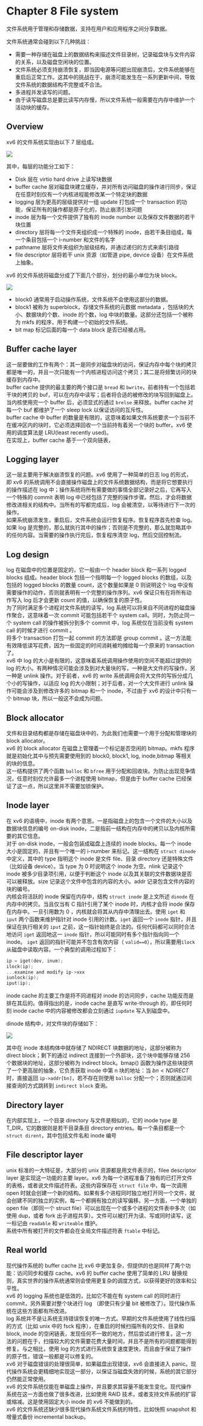 # Chapter 8 File system

文件系统用于管理和存储数据，支持在用户和应用程序之间分享数据。

文件系统通常会碰到以下几种挑战：

* 需要一种存储在磁盘上的数据结构来描述文件目录树，记录磁盘块与文件内容的关系，以及磁盘空闲块的位置。
* 文件系统必须支持崩溃恢复，即当因电源等问题出现崩溃后，文件系统能够在重启后正常工作。这其中的挑战在于，崩溃可能发生在一系列更新中间，导致文件系统的数据结构不完整或不合法。
* 多进程并发读写的问题。
* 由于读写磁盘总是要比读写内存慢，所以文件系统一般需要在内存中维护一个活动块的缓存。

## Overview
xv6 的文件系统实现由以下 7 层组成。

![](_v_images/20220503164838786_3172.png)

其中，每层的功能分工如下：

* Disk 层在 virtio hard drive 上读写块数据
* buffer cache 层对磁盘块建立缓存，并对所有访问磁盘的操作进行同步，保证在任意时刻仅有一个内核进程能修改某一个特定块的数据
* logging 层为更高的层级提供对一组 update 打包成一个 transaction 的功能，保证所有的操作都是原子化的，防止崩溃引发问题
* inode 层为每一个文件提供了独有的 inode number 以及保存文件数据的若干块位置
* directory 层将每一个文件夹组织成一个特殊的 inode，由若干条目组成，每一个条目包括一个 i-number 和文件的名字
* pathname 层将文件夹组织为层级结构，并通过递归的方式来索引路径
* file descriptor 层将若干 unix 资源（如管道 pipe, device 设备）在文件系统上抽象。

xv6 的文件系统将磁盘分成了下面几个部分，划分的最小单位为块 block。

![](_v_images/20220504131054637_15605.png)

* block0 通常用于启动操作系统，文件系统不会使用这部分的数据。
* block1 被称为 superblock，存储文件系统的元数据 metadata ，包括块的大小、数据块的个数、inode 的个数，log 中块的数量。这部分还包括一个被称为 mkfs 的程序，用于构建一个初始的文件系统。
* bit map 标记后面的每一个 data block 是否已经被占用。

## Buffer cache layer
这一层要做的工作有两个：其一是同步对磁盘块的访问，保证内存中每个块的拷贝都是唯一的，并且一次只能有一个内核进程访问这个拷贝；其二是将频繁访问的块缓存到内存中。  
buffer cache 提供的最主要的两个接口是 `bread` 和 `bwrite`，前者持有一个包括若干块的拷贝的 buf，可以在内存中读写；后者将合适的被修改的块写回到磁盘上。当内核使用完一个 buffer 后，必须显式的通过 `brelse` 来释放。buffer cache 对每一个 buf 都维护了一个 sleep lock 以保证访问的互斥性。  
buffer cache 中 buffer 的数量是有限的，这意味着如果文件系统要求一个当前不在缓冲区内的块时，它必须选择回收一个当前持有着另一个块的 buffer。xv6 使用的调度算法是 LRU(least recently used)。  
在实现上，buffer cache 基于一个双向链表，

## Logging layer
这一层主要用于解决崩溃恢复的问题。xv6 使用了一种简单的日志 log 的形式，即 xv6 的系统调用不会直接操作磁盘上的文件系统数据结构，而是将它想要执行的操作描述在 log 中；操作系统将所有需要做的事情全部记录好之后，它再写入一个特殊的 commit 表明 log 中已经包括了完整的操作步骤。然后，才会将数据修改进相关的结构中。当所有的写都完成后，log 会被清空，以等待进行下一次的操作。  
如果系统崩溃发生，重启后，文件系统会运行恢复程序。恢复程序首先检查 log。如果 log 是完整的，那么就执行其中的操作；否则是不完整的，那么就忽略其中的任何内容。当需要的操作执行完后，恢复程序清空 log，然后交回控制流。

## Log design
log 在磁盘中的位置是固定的，它一般由一个 header block 和一系列 logged blocks 组成。header block 包括一个指明每一个 logged blocks 的数组，以及包括的 logged blocks 的数量 count，这个数量如果是 0 则说明这个 log 中没有需要操作的动作，否则就表明有一个完整的操作序列。xv6 保证只有在将所有动作写入 log 后才会更新 count 的值，以确保恢复的原子性。  
为了同时满足多个进程对文件系统的读写，log 系统可以将来自不同进程的磁盘操作聚合，这意味着一次 commit 可能包括若干个 system call。同时，为防止同一个 system call 的操作被拆分到多个 commit 中，log 系统仅在当前没有 system call 的时候才进行 commit 。  
将多个 transaction 打包一起 commit 的方法即是 group commit 。这一方法能有效降低读写花费，因为一些固定的时间消耗被均摊给每一个原来的 transaction 了。  
xv6 中 log 的大小是有限的，这意味着系统调用操作使用的空间不能超过提供的 log 的大小。有两种情况可能会涉及到对大量块的写，一种是大文件的写操作，另一种是 unlink 操作。对于前者，xv6 的 write 系统调用会将大文件的写拆分成几个小的写操作，以适应 log 的大小限制；对于后者，对一个大文件进行 unlink 操作可能会涉及到修改许多的 bitmap 和一个 inode，不过由于 xv6 的设计中只有一个 bitmap 块，所以一般这不会成为问题。

## Block allocator
文件和目录结构都是存储在磁盘块中的，为此我们也需要一个用于分配和管理块的 block allocator。  
xv6 的 block allocator 在磁盘上管理着一个标记是否空闲的 bitmap。mkfs 程序就是初始化其中与预先需要使用到的 block0, block1, log, inode,bitmap 等相关的块的信息。  
这一结构提供了两个函数 `balloc` 和 `bfree` 用于分配和回收块。为防止出现竞争情况，任意时刻仅允许最多一个进程使用 bitmap，但是由于 buffer cache 已经保证了这一点，所以这里并不需要加锁保护。

## Inode layer
在 xv6 的语境中，inode 有两个意思。一是指磁盘上的包含一个文件的大小以及数据块信息的编号 on-disk inode，二是指前一结构在内存中的拷贝以及内核所需要的其它信息。  
对于 on-disk inode，一般会包装成磁盘上连续的 inode blocks。每一个 inode 大小是固定的，并且有一个唯一的 i-number 来标记。这一结构在 `struct dinode` 中定义，其中的 type 指明这个 inode 是文件 file、目录 directory 还是特殊文件（比如设备 device）。当 type 为 0 时说明这个 inode 为空。nlink 记录这个 inode 被多少目录项引用，以便于判断这个 inode 以及其关联的文件数据块是否可以被释放。size 记录这个文件中包含的内容的大小。addr 记录包含文件内容的块的编号。  
内核会将活跃的 inode 保留在内存中，结构 `struct inode` 是上文所述 `dinode` 在内存中的拷贝。当且仅当有 C 指针引用了某个 inode 时，内核才会将 inode 保存在内存中。一旦引用数为 0 ，内核就会将其从内存中清理出去。使用 `iget` 和 `iput` 两个函数来维护指针对 inode 引用的计数。`iget` 返回一个 `inode` 指针，并且保证在执行相关的 `iput` 之前，这一指针始终是合法的。任何代码都可以同时合法地访问 `iget` 返回地这一 `inode` 指针，所以可能同时有多个指针指向同一个 inode。 `iget` 返回的指针可能并不包含有效内容（ `valid==0`），所以需要用`ilock`从磁盘中读取内容。一个典型的调用过程如下：

```c
ip = iget(dev, inum);
ilock(ip);
...examine and modify ip->xxx
iunlock(ip);
iput(ip);
```

inode cache 的主要工作是将不同进程对 inode 的访问同步，cache 功能反而是排在其后的。值得指出的是，inode cache 是直写 write-through 的，即任何时刻 inode cache 中的内容被修改都会立刻通过 `iupdate` 写入到磁盘中。

dinode 结构中，对文件块的存储如下：

![](_v_images/20220505143052709_27570.png)

其中在 inode 本结构体中就存储了 NDIRECT 块数据的地址，这部分被称为 direct block；剩下的通过 indirect 连接到一个外部块，这个块中能够存储 256 个数据块的地址，这部分被称为 indirect block。bmap() 函数为操作这些块提供了一个更高层的抽象，它负责获取 inode 中第 n 块的地址：当 $bn < NDIRECT$ 时，直接返回 `ip->addr[bn]`，若不存在则使用 `balloc` 分配一个；否则就通过间接查询的方式跳转到 `indirect block` 查询。

## Directory layer
在内部实现上，一个目录 directory 与文件是相似的，它的 inode type 是 T_DIR，它的数据则是若干目录条目 directory entries。每一个条目都是一个 `struct dirent`，其中包括文件名和 inode 编号

## File descriptor layer
unix 标准的一大特征是，大部分的 unix 资源都是用文件表示的，filee descriptor layer 是实现这一功能的主要 layer。xv6 为每一个进程准备了独有的已打开文件的表格，或者说文件描述符表。这些内容保存在 `struct file` 中，每一次调用 open 时就会创建一个新的结构。如果有多个进程同时独立地打开同一个文件，就会创建不同的独立的实例，每一个都拥有独立的读写偏移。另一方面，一个单独的 open file（即同一个 struct file）可以出现在一个或多个进程的文件表中多次（如使用 dup，或者 fork 出子进程共享）。文件可以被打开为读、写或同时读写，这一标记由 `readable` 和 `writeable` 维护。  
系统中所有被打开的文件都会在全局文件描述符表 `ftable` 中标记。

##  Real world
现代操作系统的 buffer cache 比 xv6 中更加复杂，但提供的也是同样了两个功能：访问同步和缓存 cache。xv6 的 buffer cache 使用了简单的 LRU 替换规则，真实世界的操作系统通常则会使用更复杂的调度方式，以获得更好的效率和公平性。  
xv6 的 logging 系统也是低效的，比如它不能在有 system call 的同时进行 commit，另外需要对整个块进行 log （即使只有少量 bit 被修改了）。现代操作系统在这些方面都有所改进。  
log 系统并不是让系统支持错误恢复的唯一方式。早期的文件系统使用了线性扫描的方式（比如 unix 中的 fsck 程序），在重启的时候扫描所有的文件、目录和 block, inode 的空闲链表，发现任何不一致的地方，然后尝试进行修复。这一方法的问题在于，扫描较大的文件需要花费大量时间，并且不是所有的问题都能得到修复。与之相比，使用 log 的方式进行系统恢复速度更快，而且由于保证了操作的原子性，错误一般都是可以修复的。  
xv6 对于磁盘错误的处理很简单，如果磁盘出现错误，xv6 会直接进入 panic。现代操作系统会更精细地实现这一部分，以保证当磁盘失效的时候，系统的其它部分仍然能正常使用。  
xv6 的文件系统仅能在单磁盘上操作，并且要求其容量不能发生变化。现代操作系统在这一方面也做了很多改进，比如使用 RAID 技术，或者支持文件系统的扩容或缩减。这是使用固定大小 inode 的 xv6 不能做到的。  
xv6 的文件系统还缺少很多现代操作系统文件系统的特性，比如快照 snapshot 和增量式备份 incremental backup。

